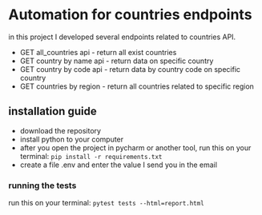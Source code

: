 # Automation for countries endpoints
in this project I developed several endpoints related to countries API.
- GET all_countries api  - return all exist countries
- GET country by name api - return data on specific country
- GET country by code api - return data by country code on specific country
- GET countries by region - return all countries related to specific region


## installation guide
 - download the repository
 - install python to your computer
 - after you open the project in pycharm or another tool, run this on your terminal:
``` pip install -r requirements.txt ```
 - create a file .env and enter the value I send you in the email

### running the tests

run this on your terminal: ```pytest tests --html=report.html```